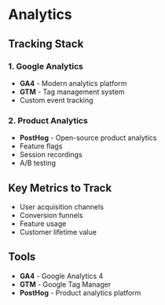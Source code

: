 # Analytics

## Tracking Stack

### 1. Google Analytics
- **GA4** - Modern analytics platform
- **GTM** - Tag management system
- Custom event tracking

### 2. Product Analytics
- **PostHog** - Open-source product analytics
- Feature flags
- Session recordings
- A/B testing

## Key Metrics to Track
- User acquisition channels
- Conversion funnels
- Feature usage
- Customer lifetime value

## Tools
- **GA4** - Google Analytics 4
- **GTM** - Google Tag Manager
- **PostHog** - Product analytics platform
